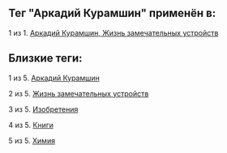 ## Тег "Аркадий Курамшин" применён в:

1 из 1. [Аркадий Курамшин, Жизнь замечательных устройств](../Книги/Дизайн%20и%20изобретения/Аркадий%20Курамшин%20-%20Жизнь%20замечательных%20устройств.md)

## Близкие теги:

1 из 5. [Аркадий Курамшин](./аркадий%20курамшин.md)

2 из 5. [Жизнь замечательных устройств](./жизнь%20замечательных%20устройств.md)

3 из 5. [Изобретения](./изобретения.md)

4 из 5. [Книги](./книги.md)

5 из 5. [Химия](./химия.md)

